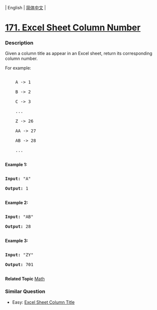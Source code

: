 | English | [简体中文](README.md) |

# [171. Excel Sheet Column Number](https://leetcode-cn.com/problems/excel-sheet-column-number)
 ### Description
<p>Given a column title as appear in an Excel sheet, return its corresponding column number.</p>

<p>For example:</p>

<pre>
    A -&gt; 1
    B -&gt; 2
    C -&gt; 3
    ...
    Z -&gt; 26
    AA -&gt; 27
    AB -&gt; 28 
    ...
</pre>

<p><strong>Example 1:</strong></p>

<pre>
<strong>Input:</strong> &quot;A&quot;
<strong>Output:</strong> 1
</pre>

<p><strong>Example 2:</strong></p>

<pre>
<strong>Input: </strong>&quot;AB&quot;
<strong>Output:</strong> 28
</pre>

<p><strong>Example 3:</strong></p>

<pre>
<strong>Input: </strong>&quot;ZY&quot;
<strong>Output:</strong> 701
</pre>
**Related Topic**  [Math](https://leetcode-cn.com/tag/math) 

### Similar Question
 - Easy:	[Excel Sheet Column Title](https://leetcode-cn.com/problems/excel-sheet-column-title) 
